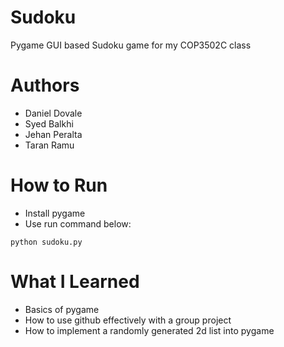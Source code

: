 # Sudoku

Pygame GUI based Sudoku game for my COP3502C class

# Authors

* Daniel Dovale
* Syed Balkhi
* Jehan Peralta
* Taran Ramu

# How to Run

* Install pygame
* Use run command below:

```
python sudoku.py
```

# What I Learned

* Basics of pygame
* How to use github effectively with a group project
* How to implement a randomly generated 2d list into pygame
